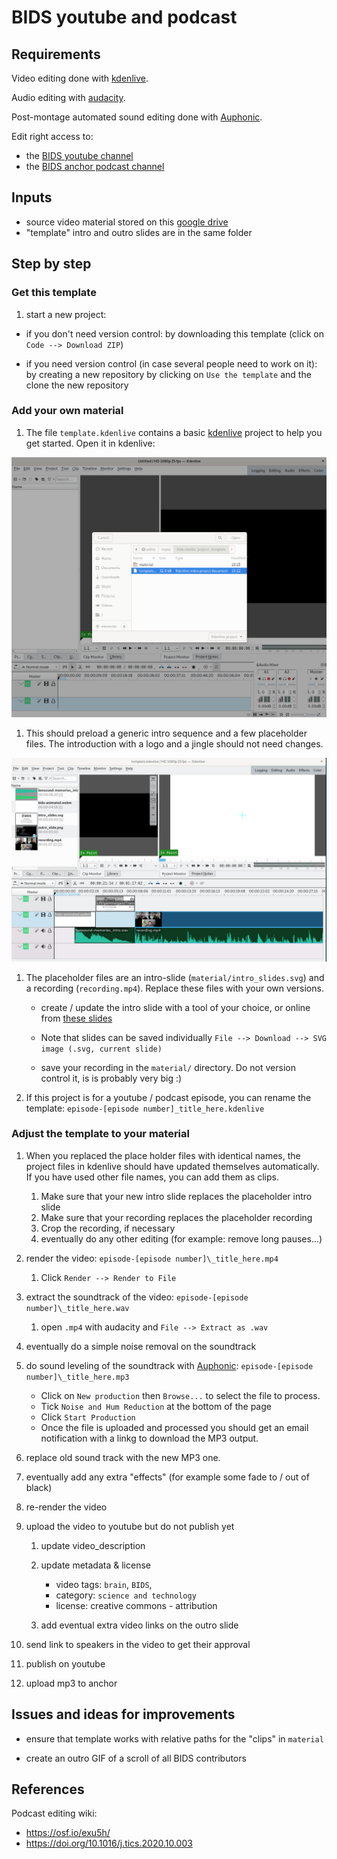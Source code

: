 # BIDS youtube and podcast

## Requirements

Video editing done with [kdenlive](https://kdenlive.org/en/).

Audio editing with [audacity](https://www.audacityteam.org/).

Post-montage automated sound editing done with
[Auphonic](https://auphonic.com/).

Edit right access to:

- the
  [BIDS youtube channel](https://www.youtube.com/channel/UCxZUcYfd_nvIVWAbzRB1tlw/featured)
- the [BIDS anchor podcast channel](https://anchor.fm/bids-maintenance)

## Inputs

- source video material stored on this
  [google drive](https://drive.google.com/drive/folders/1hQ3Ng5DJOOqYvFFinFAxoik-6NO5Xnkw?usp=sharing)
- "template" intro and outro slides are in the same folder

## Step by step

### Get this template

1. start a new project:

- if you don't need version control: by downloading this template (click on
  `Code --> Download ZIP`)

- if you need version control (in case several people need to work on it): by
  creating a new repository by clicking on `Use the template` and the clone the
  new repository

### Add your own material

1. The file `template.kdenlive` contains a basic [kdenlive](https://kdenlive.org/en/)
   project to help you get started. Open it in kdenlive:

![Screenshot of opening the template in kdenlive](material/docs/kdenlive-template.png)

1. This should preload a generic intro sequence and a few placeholder files.
   The introduction with a logo and a jingle should not need changes.

![Screenshot of a preloaded project in kdenlive](material/docs/kdenlive-project.png)

1. The placeholder files are an intro-slide (`material/intro_slides.svg`) and a recording
   (`recording.mp4`). Replace these files with your own versions.

   - create / update the intro slide with a tool of your choice, or online from
   [these slides](https://docs.google.com/presentation/d/19-LQjDTDPXg0N8Z0LVH6ZyG0GaaiuactHIpuXTmPiQ8/edit?usp=sharing)

   - Note that slides can be saved individually
     `File --> Download --> SVG image (.svg, current slide)`

   - save your recording in the `material/` directory. Do not version control it, is is
     probably very big :)

1. If this project is for a youtube / podcast episode, you can rename the template:
   `episode-[episode number]_title_here.kdenlive`

### Adjust the template to your material

1. When you replaced the place holder files with identical names, the project files
   in kdenlive should have updated themselves automatically. If you have used other
   file names, you can add them as clips.

   1. Make sure that your new intro slide replaces the placeholder intro slide
   1. Make sure that your recording replaces the placeholder recording
   1. Crop the recording, if necessary
   1. eventually do any other editing (for example: remove long pauses...)

1. render the video: `episode-[episode number]\_title_here.mp4`

   1. Click `Render --> Render to File`

1. extract the soundtrack of the video:
   `episode-[episode number]\_title_here.wav`

   1. open `.mp4` with audacity and `File --> Extract as .wav`

1. eventually do a simple noise removal on the soundtrack

   <!-- TODO describe more for normal human beings -->

1. do sound leveling of the soundtrack with [Auphonic](https://auphonic.com/):
   `episode-[episode number]\_title_here.mp3`

   - Click on `New production` then `Browse...` to select the file to process.
   - Tick `Noise and Hum Reduction` at the bottom of the page
   - Click `Start Production`
   - Once the file is uploaded and processed you should get an email
     notification with a linkg to download the MP3 output.

1. replace old sound track with the new MP3 one.

1. eventually add any extra "effects" (for example some fade to / out of black)

1. re-render the video

1. upload the video to youtube but do not publish yet

   1. update video_description

   1. update metadata & license

      - video tags: `brain`, `BIDS`,
      - category: `science and technology`
      - license: creative commons - attribution

   1. add eventual extra video links on the outro slide

1. send link to speakers in the video to get their approval

1. publish on youtube

1. upload mp3 to anchor

## Issues and ideas for improvements

- ensure that template works with relative paths for the "clips" in `material`

- create an outro GIF of a scroll of all BIDS contributors

## References

Podcast editing wiki:

- https://osf.io/exu5h/
- https://doi.org/10.1016/j.tics.2020.10.003
